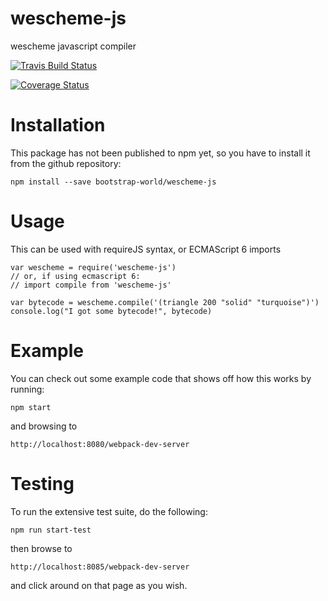 # wescheme-js
wescheme javascript compiler

[![Travis Build Status][build-badge]][build]

[![Coverage Status](https://coveralls.io/repos/bootstrap-world/wescheme-js/badge.svg?branch=master&service=github)](https://coveralls.io/github/bootstrap-world/wescheme-js?branch=master)

# Installation

This package has not been published to npm yet, so you have to install it from
the github repository:

    npm install --save bootstrap-world/wescheme-js

# Usage

This can be used with requireJS syntax, or ECMAScript 6 imports

    var wescheme = require('wescheme-js')
    // or, if using ecmascript 6:
    // import compile from 'wescheme-js'

    var bytecode = wescheme.compile('(triangle 200 "solid" "turquoise")')
    console.log("I got some bytecode!", bytecode)

# Example

You can check out some example code that shows off how this works by running:

    npm start

and browsing to

    http://localhost:8080/webpack-dev-server

# Testing

To run the extensive test suite, do the following:

    npm run start-test

then browse to

    http://localhost:8085/webpack-dev-server

and click around on that page as you wish.

[build-badge]: https://travis-ci.org/react-bootstrap/react-bootstrap.svg?branch=master
[build]: https://travis-ci.org/bootstrap-world/wescheme-js
